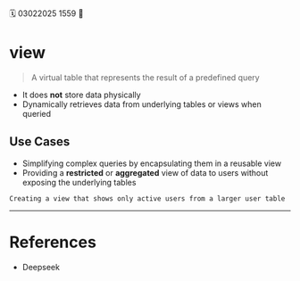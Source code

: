 🗓️ 03022025 1559
📎

# view
> A virtual table that represents the result of a predefined query
- It does **not** store data physically
- Dynamically retrieves data from underlying tables or views when queried
        
## Use Cases
- Simplifying complex queries by encapsulating them in a reusable view
- Providing a **restricted** or **aggregated** view of data to users without exposing the underlying tables

```ad-example
Creating a view that shows only active users from a larger user table
```

---
# References
- Deepseek